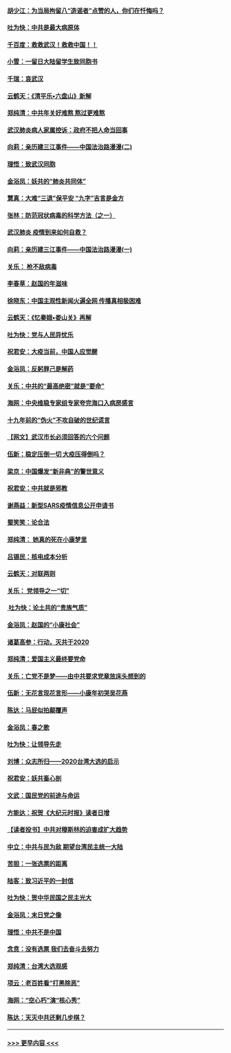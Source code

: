 #### [胡少江：为当局拘留八“造谣者”点赞的人，你们在忏悔吗？](../pages/nsc993/n11836801.md?t=02020322) 
#### [吐为快：中共是最大病原体](../pages/nsc993/n11836748.md?t=02020322) 
#### [千百度：救救武汉！救救中国！！](../pages/nsc993/n11836145.md?t=02020322) 
#### [小雪：一留日大陆留学生致同胞书](../pages/nsc993/n11834624.md?t=02020322) 
#### [千瑞：哀武汉](../pages/nsc993/n11833647.md?t=02020322) 
#### [云鹤天：《清平乐▪六盘山》新解](../pages/nsc993/n11833611.md?t=02020322) 
#### [郑纯清：中共年关好难熬 熬过更难熬](../pages/nsc993/n11833489.md?t=02020322) 
#### [武汉肺炎病人家属控诉：政府不把人命当回事](../pages/nsc993/n11833205.md?t=02020322) 
#### [向莉：亲历建三江事件——中国法治路漫漫(二)](../pages/nsc993/n11829102.md?t=02020322) 
#### [理悟：致武汉同胞](../pages/nsc993/n11831522.md?t=02020322) 
#### [金浴凤：妖共的“肺炎共同体”](../pages/nsc993/n11829448.md?t=02020322) 
#### [慧真：大难“三退”保平安 “九字”吉言是金方](../pages/nsc993/n11829501.md?t=02020322) 
#### [张林：防范冠状病毒的科学方法（之一）](../pages/nsc993/n11828618.md?t=02020322) 
#### [武汉肺炎 疫情到来如何自救？](../pages/nsc993/n11827632.md?t=02020322) 
#### [向莉：亲历建三江事件——中国法治路漫漫(一)](../pages/nsc993/n11827190.md?t=02020322) 
#### [关乐： 枪不敌病毒](../pages/nsc993/n11826746.md?t=02020322) 
#### [李春草：赵国的年滋味](../pages/nsc993/n11826321.md?t=02020322) 
#### [徐晓东：中国主观性新闻火遍全网 传播真相极困难](../pages/nsc993/n11826508.md?t=02020322) 
#### [云鹤天：《忆秦娥▪娄山关》再解](../pages/nsc993/n11824682.md?t=02020322) 
#### [吐为快：党与人民异忧乐](../pages/nsc993/n11824660.md?t=02020322) 
#### [祝君安：大疫当前，中国人应觉醒](../pages/nsc993/n11821946.md?t=02020322) 
#### [金浴凤：反躬罪己是解药](../pages/nsc993/n11820280.md?t=02020322) 
#### [关乐：中共的“最高绝密”就是“要命”](../pages/nsc993/n11816946.md?t=02020322) 
#### [海网：中央维稳专家组专家夸完海口入病房感言](../pages/nsc993/n11815138.md?t=02020322) 
#### [十九年前的“伪火”不攻自破的世纪谎言](../pages/nsc993/n11813238.md?t=02020322) 
#### [【网文】武汉市长必须回答的六个问题](../pages/nsc993/n11813848.md?t=02020322) 
#### [伍新：稳定压倒一切 大疫压得倒吗？](../pages/nsc993/n11812634.md?t=02020322) 
#### [梁京：中国爆发“新非典”的警世意义](../pages/nsc993/n11812554.md?t=02020322) 
#### [祝君安：中共就是邪教](../pages/nsc993/n11812431.md?t=02020322) 
#### [谢燕益：新型SARS疫情信息公开申请书](../pages/nsc993/n11808840.md?t=02020322) 
#### [蜀笑笑：论合法](../pages/nsc993/n11808064.md?t=02020322) 
#### [郑纯清： 她真的死在小康梦里](../pages/nsc993/n11806623.md?t=02020322) 
#### [吕锡民：核电成本分析](../pages/nsc993/n11806284.md?t=02020322) 
#### [云鹤天：对联两则](../pages/nsc993/n11805957.md?t=02020322) 
#### [关乐： 党领导之一“切”](../pages/nsc993/n11804505.md?t=02020322) 
#### [ 吐为快：论土共的“贵族气质”](../pages/nsc993/n11804490.md?t=02020322) 
#### [金浴凤：赵国的“小康社会”](../pages/nsc993/n11804452.md?t=02020322) 
#### [诸葛高参：行动，灭共于2020](../pages/nsc993/n11804120.md?t=02020322) 
#### [郑纯清：爱国主义最终要党命](../pages/nsc993/n11802197.md?t=02020322) 
#### [关乐：亡党不是梦——由中共要求党章放床头想到的](../pages/nsc993/n11802156.md?t=02020322) 
#### [伍新：无花言现花言形——小康年初哭吴花燕](../pages/nsc993/n11800044.md?t=02020322) 
#### [陈达：马屁似拍颠覆声](../pages/nsc993/n11800010.md?t=02020322) 
#### [金浴凤：春之歌](../pages/nsc993/n11797687.md?t=02020322) 
#### [吐为快：让领导先走](../pages/nsc993/n11797512.md?t=02020322) 
#### [刘博：众志所归——2020台湾大选的启示](../pages/nsc993/n11796878.md?t=02020322) 
#### [祝君安：妖共畜心剖](../pages/nsc993/n11794273.md?t=02020322) 
#### [文武：国民党的前途与命运](../pages/nsc993/n11794198.md?t=02020322) 
#### [方能达：祝贺《大纪元时报》读者日增](../pages/nsc993/n11793807.md?t=02020322) 
#### [【读者投书】中共对穆斯林的迫害成扩大趋势](../pages/nsc993/n11791371.md?t=02020322) 
#### [中立：中共与民为敌 期望台湾民主统一大陆](../pages/nsc993/n11790392.md?t=02020322) 
#### [苦胆：一张选票的距离](../pages/nsc993/n11788914.md?t=02020322) 
#### [陆客：致习近平的一封信](../pages/nsc993/n11788867.md?t=02020322) 
#### [吐为快：贺中华民国之民主光大](../pages/nsc993/n11788618.md?t=02020322) 
#### [金浴凤：末日党之像](../pages/nsc993/n11787475.md?t=02020322) 
#### [理悟：中共不是中国](../pages/nsc993/n11787463.md?t=02020322) 
#### [念贲：没有选票  我们去奋斗去努力](../pages/nsc993/n11787398.md?t=02020322) 
#### [郑纯清：台湾大选观感](../pages/nsc993/n11786210.md?t=02020322) 
#### [项云：老百姓看“打黑除恶”](../pages/nsc993/n11785398.md?t=02020322) 
#### [海网：“空心朽”演“核心秀”](../pages/nsc993/n11783874.md?t=02020322) 
#### [陈达：天灭中共还剩几步棋？](../pages/nsc993/n11783719.md?t=02020322) 

----
#### [ >>> 更早内容 <<< ](../indexes/nsc993-earlier.md)

